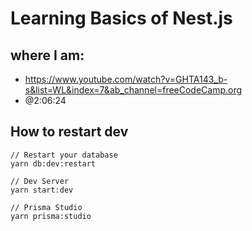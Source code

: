 # Learning Basics of Nest.js

## where I am:

- https://www.youtube.com/watch?v=GHTA143_b-s&list=WL&index=7&ab_channel=freeCodeCamp.org
- @2:06:24

## How to restart dev

```
// Restart your database
yarn db:dev:restart

// Dev Server
yarn start:dev

// Prisma Studio
yarn prisma:studio
```